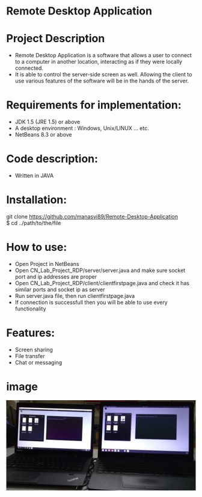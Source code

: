 # Remote Desktop Application
 
# Project Description
* Remote Desktop Application is a software that allows a user to connect to a computer in another location, interacting as if they were locally connected. 
* It is able to control the server-side screen as well. Allowing the client to use various features of the software will be in the hands of the server.

# Requirements for implementation:
* JDK 1.5 (JRE 1.5) or above
* A desktop environment : Windows, Unix/LINUX ... etc.
* NetBeans 8.3 or above

# Code description: 
* Written in JAVA

# Installation:
git clone https://github.com/manasvi89/Remote-Desktop-Application \
$ cd ../path/to/the/file

# How to use:
* Open Project in NetBeans
* Open CN_Lab_Project_RDP/server/server.java and make sure socket port and ip addresses are proper
* Open CN_Lab_Project_RDP/client/clientfirstpage.java and check it has similar ports and socket ip as server
* Run server.java file, then run clientfirstpage.java
* If connection is successfull then you will be able to use every functionality

# Features:
* Screen sharing
* File transfer
* Chat or messaging

# image
![RDP](./src/cn_lab_project_rdp/RDP.jpeg)


  



